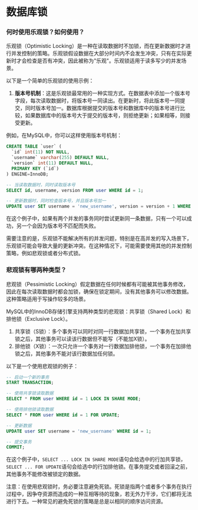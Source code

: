 # 数据库锁

### 何时使用乐观锁？如何使用？

乐观锁（Optimistic Locking）是一种在读取数据时不加锁，而在更新数据时才进行并发控制的策略。乐观锁假设数据在大部分时间内不会发生冲突，只有在实际更新时才会检查是否有冲突，因此被称为"乐观"。乐观锁适用于读多写少的并发场景。

以下是一个简单的乐观锁的使用示例：

1. **版本号机制**：这是乐观锁最常用的一种实现方式。在数据表中添加一个版本号字段，每次读取数据时，将版本号一同读出。在更新时，将此版本号一同提交，同时版本号加一。数据库根据提交的版本号和数据库中的版本号进行比较，如果数据库中的版本号大于提交的版本号，则拒绝更新；如果相等，则接受更新。

例如，在MySQL中，你可以这样使用版本号机制：

```sql
CREATE TABLE `user` (
  `id` int(11) NOT NULL,
  `username` varchar(255) DEFAULT NULL,
  `version` int(11) DEFAULT NULL,
  PRIMARY KEY (`id`)
) ENGINE=InnoDB;

-- 当读取数据时，同时读取版本号
SELECT id, username, version FROM user WHERE id = 1;

-- 更新数据时，同时检查版本号，并且版本号加一
UPDATE user SET username = 'new_username', version = version + 1 WHERE id = 1 AND version = old_version;

```

在这个例子中，如果有两个并发的事务同时尝试更新同一条数据，只有一个可以成功，另一个会因为版本号不匹配而失败。

需要注意的是，乐观锁不能解决所有的并发问题，特别是在高并发的写入场景下，乐观锁可能会导致大量的更新冲突。在这种情况下，可能需要使用其他的并发控制策略，例如悲观锁或者分布式锁。

### 悲观锁有哪两种类型？

悲观锁（Pessimistic Locking）假定数据在任何时候都有可能被其他事务修改，因此在每次读取数据时都会加锁，确保在锁定期间，没有其他事务可以修改数据。这种策略适用于写操作较多的场景。

MySQL中的InnoDB存储引擎支持两种类型的悲观锁：共享锁（Shared Lock）和排他锁（Exclusive Lock）。

1. 共享锁（S锁）：多个事务可以同时对同一行数据加共享锁，一个事务在加共享锁之后，其他事务可以读该行数据但不能写（不能加X锁）。
2. 排他锁（X锁）：一次只允许一个事务对一行数据加排他锁，一个事务在加排他锁之后，其他事务不能对该行数据加任何锁。

以下是一个使用悲观锁的例子：

```sql
-- 启动一个新的事务
START TRANSACTION;

-- 使用共享锁读取数据
SELECT * FROM user WHERE id = 1 LOCK IN SHARE MODE;

-- 使用排他锁读取数据
SELECT * FROM user WHERE id = 1 FOR UPDATE;

-- 更新数据
UPDATE user SET username = 'new_username' WHERE id = 1;

-- 提交事务
COMMIT;

```

在这个例子中，`SELECT ... LOCK IN SHARE MODE`语句会给选中的行加共享锁，`SELECT ... FOR UPDATE`语句会给选中的行加排他锁。在事务提交或者回滚之前，其他事务不能修改被锁定的数据。

注意：在使用悲观锁时，务必要注意避免死锁。死锁是指两个或者多个事务在执行过程中，因争夺资源而造成的一种互相等待的现象，若无外力干涉，它们都将无法进行下去。一种常见的避免死锁的策略是总是以相同的顺序访问资源。